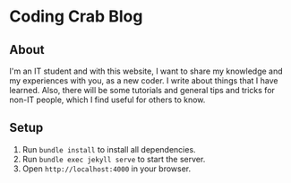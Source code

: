 # Coding Crab Blog

## About

I'm an IT student and with this website, I want to share my knowledge and my experiences with you, as a new coder. I write about things that I have learned. Also, there will be some tutorials and general tips and tricks for non-IT people, which I find useful for others to know.

## Setup

1. Run `bundle install` to install all dependencies.
2. Run `bundle exec jekyll serve` to start the server.
3. Open `http://localhost:4000` in your browser.
